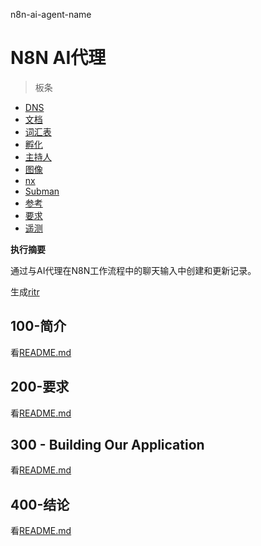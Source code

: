 n8n-ai-agent-name

# N8N AI代理

> 板条

-   [DNS](./DNS.md)
-   [文档](./DOCUMENTATION.md)
-   [词汇表](./GLOSSARY.md)
-   [孵化](./HATCH.md)
-   [主持人](./HOSTS.md)
-   [图像](./IMAGES.md)
-   [nx](./NX.md)
-   [Subman](./PODMAN.md)
-   [参考](./REFERENCES.md)
-   [要求](./REQUIREMENTS.md)
-   [遥测](./TELEMETRY.md)

**执行摘要**

通过与AI代理在N8N工作流程中的聊天输入中创建和更新记录。

生成[ritr](https://app.rytr.me)

## 100-简介

看[README.md](./100/README.md)

## 200-要求

看[README.md](./200/README.md)

## 300 - Building Our Application

看[README.md](./300/README.md)

## 400-结论

看[README.md](./400/README.md)
